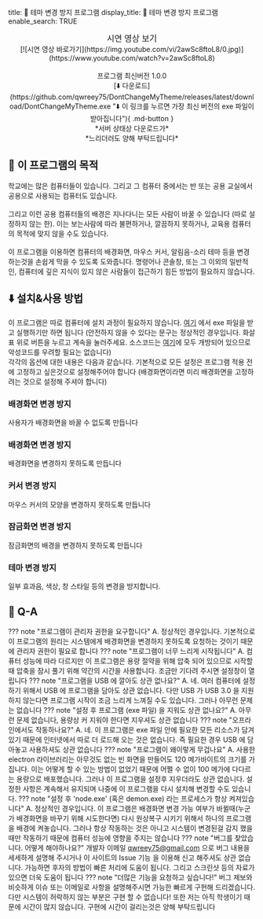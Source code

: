 title: 🌆️ 테마 변경 방지 프로그램
display_title: 🌆️ 테마 변경 방지 프로그램
enable_search: TRUE

<div width=100% align=center markdown>
<span style="font-size: 1.2em;">시연 영상 보기</span><br>
[![시연 영상 바로가기](https://img.youtube.com/vi/2awSc8ftoL8/0.jpg)](https://www.youtube.com/watch?v=2awSc8ftoL8)
<br>
<br>
프로그램 최신버전 1.0.0<br>
[⬇️ 다운로드](https://github.com/qwreey75/DontChangeMyTheme/releases/latest/download/DontChangeMyTheme.exe "⬇️ 이 링크를 누르면 가장 최신 버전의 exe 파일이 받아집니다"){ .md-button }
<br>
*서버 상태상 다운로드가*<br>
*느리더러도 양해 부탁드립니다*
</div>

## 🏁️ 이 프로그램의 목적

학교에는 많은 컴퓨터들이 있습니다. 그리고 그 컴퓨터 중에서는 반 또는 공용 교실에서 공용으로 사용되는 컴퓨터도 있습니다.  
<br>
그리고 이런 공용 컴퓨터들의 배경은 지나다니는 모든 사람이 바꿀 수 있습니다 (따로 설정하지 않는 한). 이는 보는사람에 따라 불편하거나, 깔끔하지 못하거나, 교육용 컴퓨터의 목적에 맞지 않을 수도 있습니다.  
<br>
이 프로그램을 이용하면 컴퓨터의 배경화면, 마우스 커서, 알림음-소리 테마 등을 변경하는것을 손쉽게 막을 수 있도록 도와줍니다. 명령어나 콘솔창, 또는 그 이외의 일반적인, 컴퓨터에 깊은 지식이 있지 않은 사람들이 접근하기 힘든 방법이 필요하지 않습니다.  

## ⬇️ 설치&사용 방법
이 프로그램은 따로 컴퓨터에 설치 과정이 필요하지 않습니다. [여기](https://github.com/qwreey75/DontChangeMyTheme/releases/latest/download/DontChangeMyTheme.exe) 에서 exe 파일을 받고 실행하기만 하면 됩니다 (안전하지 않을 수 있다는 문구는 정상적인 경우입니다. 화살표 위로 버튼을 누르고 계속을 눌러주세요. 소스코드는 [여기](https://github.com/qwreey75/qwreey75.github.io)에 모두 개방되어 있으므로 악성코드를 우려할 필요는 없습니다)
<br>
각각의 옵션에 대한 내용은 다음과 같습니다. 기본적으로 모든 설정은 프로그램 적용 전에 고정하고 싶은것으로 설정해주어야 합니다 (배경화면이라면 미리 배경화면을 고정하려는 것으로 설정해 주셔야 합니다)
### 배경화면 변경 방지
사용자가 배경화면을 바꿀 수 없도록 만듭니다

### 배경화면 변경 방지
배경화면을 변경하지 못하도록 만듭니다

### 커서 변경 방지
마우스 커서의 모양을 변경하지 못하도록 만듭니다

### 잠금화면 변경 방지
잠금화면의 배경을 변경하지 못하도록 만듭니다

### 테마 변경 방지
일부 효과음, 색상, 창 스타일 등의 변경을 방지합니다.

## 📄️ Q-A

??? note "프로그램이 관리자 권한을 요구합니다"
    A. 정상적인 경우입니다. 기본적으로 이 프로그램의 원리는 시스템에게 배경화면을 변경하지 못하도록 요청하는 것이기 때문에 관리자 권한이 필요로 합니다
??? note "프로그램이 너무 느리게 시작됩니다"
    A. 컴퓨터 성능에 따라 다르지만 이 프로그램은 용량 절약을 위해 압축 되어 있으므로 시작할때 압축을 잠시 풀기 위해 약간의 시간을 사용합니다. 조금만 기다려 주시면 설정창이 열립니다
??? note "프로그램을 USB 에 깔아도 상관 없나요?"
    A. 네. 여러 컴퓨터에 설정하기 위해서 USB 에 프로그램을 담아도 상관 없습니다. 다만 USB 가 USB 3.0 을 지원하지 않는다면 프로그램 시작이 조금 느리게 느껴질 수도 있습니다. 그러나 아무런 문제는 없습니다
??? note "설정 후 프로그램 (exe 파일) 을 지워도 상관 없나요?"
    A. 아무런 문제 없습니다, 용량상 커 지워야 한다면 지우셔도 상관 없습니다
??? note "오프라인에서도 작동하나요?"
    A. 네. 이 프로그램은 exe 파일 안에 필요한 모든 리소스가 담겨 있기 때문에 인터넷에서 따로 더 로드해 오는 것은 없습니다. 즉 필요한 경우 USB 에 담아놓고 사용하셔도 상관 없습니다
??? note "프로그램이 왜이렇게 무겁나요"
    A. 사용한 electron 라이브러리는 아무것도 없는 빈 화면을 만들어도 120 메가바이트의 크기를 가집니다. 이는 어떻게 할 수 있는 방법이 없었기 때문에 어쩔 수 없이 100 메가에 다다르는 용량으로 배포했습니다. 그러나 이 프로그램을 설정후 지우더라도 상관 없습니다. 설정한 사항은 계속해서 유지되며 나중에 이 프로그램을 다시 설치해 변경할 수도 있습니다.
??? note "설정 후 'node.exe' (혹은 demon.exe) 라는 프로세스가 항상 켜져있습니다"
    A. 정상적인 경우입니다. 이 프로그램은 배경화면 변경 가능 여부가 바뀔때(누군가 배경화면을 바꾸기 위해 시도한다면) 다시 원상복구 시키기 위해서 하나의 프로그램을 배경에 켜놓습니다. 그러나 항상 작동하는 것은 아니고 시스템이 변경된걸 감지 했을때만 작동하기 때문에 컴퓨터 성능에 영향을 주지는 않습니다
??? note "버그를 찾았습니다. 어떻게 해야하나요?"
    개발자 이메일 qwreey75@gmail.com 으로 버그 내용을 세세하게 설명해 주시거나 이 사이트의 Issue 기능 을 이용해 신고 해주셔도 상관 없습니다. 가능하면 후자의 방법이 빠른 처리에 도움이 됩니다. 그리고 스크린샷 등의 자료가 있으면 더욱 도움이 됩니다
??? note "더많은 기능을 요청하고 싶습니다!"
    버그 제보와 비슷하게 이슈 또는 이메일로 사항을 설명해주시면 가능한 빠르게 구현해 드리겠습니다. 다만 시스템이 허락하지 않는 부분은 구현 할 수 없습니다! 또한 저는 아직 학생이기 때문에 시간이 많지 않습니다. 구현에 시간이 걸리는것은 양해 부탁드립니다
